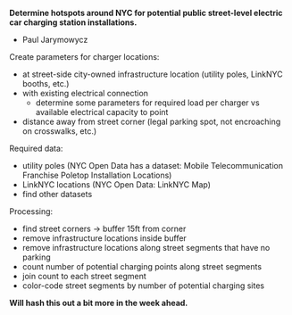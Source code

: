 **Determine hotspots around NYC for potential public street-level electric car charging station installations.**
- Paul Jarymowycz

Create parameters for charger locations:
 * at street-side city-owned infrastructure location (utility poles, LinkNYC booths, etc.)
 * with existing electrical connection
   * determine some parameters for required load per charger vs available electrical capacity to point
 * distance away from street corner (legal parking spot, not encroaching on crosswalks, etc.)

Required data:
 * utility poles (NYC Open Data has a dataset: Mobile Telecommunication Franchise Poletop Installation Locations)
 * LinkNYC locations (NYC Open Data: LinkNYC Map)
 * find other datasets

Processing:
 * find street corners -> buffer 15ft from corner
 * remove infrastructure locations inside buffer
 * remove infrastructure locations along street segments that have no parking
 * count number of potential charging points along street segments
 * join count to each street segment
 * color-code street segments by number of potential charging sites

**Will hash this out a bit more in the week ahead.**